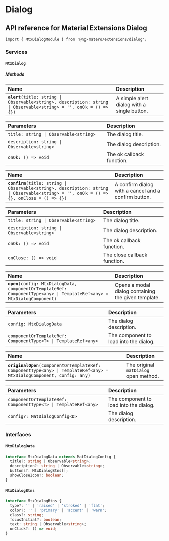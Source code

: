 # Dialog

## API reference for Material Extensions Dialog

`import { MtxDialogModule } from '@ng-matero/extensions/dialog';`

### Services

#### `MtxDialog`

##### Methods

| Name | Description |
| :--- | :--- |
| **`alert`**`(title: string \| Observable<string>, description: string \| Observable<string> = '', onOk = () => {})` | A simple alert dialog with a single button. |

| Parameters | Description |
| :--- | :--- |
| `title: string \| Observable<string>` | The dialog title. |
| `description: string \| Observable<string>` | The dialog description.  |
| `onOk: () => void` | The ok callback function. |

| Name | Description |
| :--- | :--- |
| **`confirm`**`(title: string \| Observable<string>, description: string \| Observable<string> = '', onOk = () => {}, onClose = () => {})` | A confirm dialog with a cancel and a confirm button. |

| Parameters | Description |
| :--- | :--- |
| `title: string \| Observable<string>` | The dialog title. |
| `description: string \| Observable<string>` | The dialog description. |
| `onOk: () => void` | The ok callback function. |
| `onClose: () => void` | The close callback function. |

| Name | Description |
| :--- | :--- |
| **`open`**`(config: MtxDialogData, componentOrTemplateRef: ComponentType<any> \| TemplateRef<any> = MtxDialogComponent)` | Opens a modal dialog containing the given template. |

| Parameters | Description |
| :--- | :--- |
| `config: MtxDialogData` | The dialog description. |
| `componentOrTemplateRef: ComponentType<T> \| TemplateRef<any>` | The component to load into the dialog. |

| Name | Description |
| :--- | :--- |
| **`originalOpen`**`(componentOrTemplateRef: ComponentType<any> \| TemplateRef<any> = MtxDialogComponent, config: any)` | The original `matDialog` open method. |

| Parameters | Description |
| :--- | :--- |
| `componentOrTemplateRef: ComponentType<T> \| TemplateRef<any>` | The component to load into the dialog. |
| `config?: MatDialogConfig<D>` | The dialog description. |

### Interfaces

#### `MtxDialogData`

```typescript
interface MtxDialogData extends MatDialogConfig {
  title?: string | Observable<string>;
  description?: string | Observable<string>;
  buttons?: MtxDialogBtns[];
  showCloseIcon?: boolean;
}
```

#### `MtxDialogBtns`

```typescript
interface MtxDialogBtns {
  type?: '' | 'raised' | 'stroked' | 'flat';
  color?: '' | 'primary' | 'accent' | 'warn';
  class?: string;
  focusInitial?: boolean;
  text: string | Observable<string>;
  onClick?: () => void;
}
```
